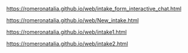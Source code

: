 
https://romeronatalia.github.io/web/intake_form_interactive_chat.html

https://romeronatalia.github.io/web/New_intake.html

https://romeronatalia.github.io/web/intake1.html

https://romeronatalia.github.io/web/intake2.html


